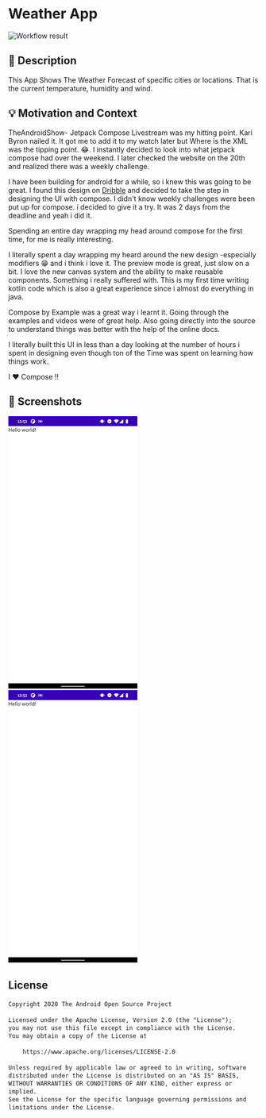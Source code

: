 # Weather App

<!--- Replace <OWNER> with your Github Username and <REPOSITORY> with the name of your repository. -->
<!--- You can find both of these in the url bar when you open your repository in github. -->
![Workflow result](https://github.com/botchway44/weather-app/workflows/Check/badge.svg)


## :scroll: Description
<!--- Describe your app in one or two sentences -->
This App Shows The Weather Forecast of specific cities or locations. That is the current temperature, humidity and wind.

## :bulb: Motivation and Context
TheAndroidShow- Jetpack Compose Livestream was my hitting point. Kari Byron nailed it. It got me to add it to my watch later but Where is the XML was the tipping point. 😂. I instantly decided to look into what jetpack compose had over the weekend. 
I later checked the website on the 20th and realized there was a weekly challenge. 

I have been building for android for a while, so i knew this was going to be great. I found this design on [Dribble](https://dribbble.com/shots/15292603-Weather-Conceptual-App-Design/attachments/7046975?mode=media) and decided to take the step in designing the UI with compose. I didn't know weekly challenges were been put up for compose. 
i decided to give it a try. It was 2 days from the deadline and yeah i did it. 
<!--- What are you especially proud of? -->
Spending an entire day wrapping my head around compose for the first time, for me is really interesting.

I literally spent a day wrapping my heard around the new design -especially modifiers 😁 and i think i love it. The preview mode is great, just slow on a bit. I love the new canvas system and the ability to make reusable components.
Something i really suffered with. This is my first time writing kotlin code which is also a great experience since i almost do everything in java.

Compose by Example was a great way i learnt it. Going through the examples and videos were of great help. Also going directly into the source to understand things was better with the help of the online docs.

I literally built this UI in less than a day looking at the number of hours i spent in designing even though ton of the Time was spent on learning how things work. 

I ❤ Compose !!

## :camera_flash: Screenshots
<!-- You can add more screenshots here if you like -->
<img src="/results/screenshot_1.png" width="260">&emsp;<img src="/results/screenshot_2.png" width="260">

## License
```
Copyright 2020 The Android Open Source Project

Licensed under the Apache License, Version 2.0 (the "License");
you may not use this file except in compliance with the License.
You may obtain a copy of the License at

    https://www.apache.org/licenses/LICENSE-2.0

Unless required by applicable law or agreed to in writing, software
distributed under the License is distributed on an "AS IS" BASIS,
WITHOUT WARRANTIES OR CONDITIONS OF ANY KIND, either express or implied.
See the License for the specific language governing permissions and
limitations under the License.
```
